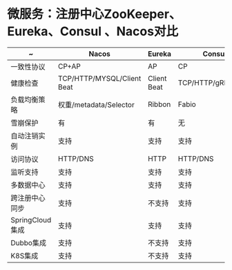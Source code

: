 # 微服务：注册中心ZooKeeper、Eureka、Consul 、Nacos对比


~|Nacos|Eureka|Consul|CoreDNS|Zookeeper
-|-|-|-|-|-
一致性协议|CP+AP|AP|CP|—|CP
健康检查|TCP/HTTP/MYSQL/Client Beat|Client Beat|TCP/HTTP/gRPC/Cmd|—|Keep Alive
负载均衡策略|权重/metadata/Selector|Ribbon|Fabio|RoundRobin|—
雪崩保护|有|有|无|无|无
自动注销实例|支持|支持|支持|不支持|支持
访问协议|HTTP/DNS|HTTP|HTTP/DNS|DNS|TCP
监听支持|支持|支持|支持|不支持|支持
多数据中心|支持|支持|支持|不支持|不支持
跨注册中心同步|支持|不支持|支持|不支持|不支持
SpringCloud集成|支持|支持|支持|不支持|支持
Dubbo集成|支持|不支持|支持|不支持|支持
K8S集成|支持|不支持|支持|支持|不支持
